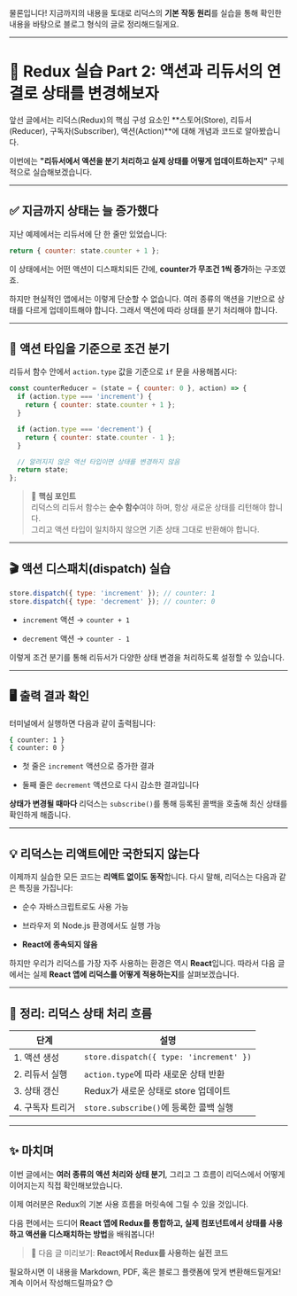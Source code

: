 물론입니다! 지금까지의 내용을 토대로 리덕스의 **기본 작동 원리**를 실습을 통해 확인한 내용을 바탕으로 블로그 형식의 글로 정리해드릴게요.

---

# 🔁 Redux 실습 Part 2: 액션과 리듀서의 연결로 상태를 변경해보자

앞선 글에서는 리덕스(Redux)의 핵심 구성 요소인 **스토어(Store), 리듀서(Reducer), 구독자(Subscriber), 액션(Action)**에 대해 개념과 코드로 알아봤습니다.

이번에는 **"리듀서에서 액션을 분기 처리하고 실제 상태를 어떻게 업데이트하는지"** 구체적으로 실습해보겠습니다.

---

## ✅ 지금까지 상태는 늘 증가했다

지난 예제에서는 리듀서에 단 한 줄만 있었습니다:

```js
return { counter: state.counter + 1 };
```

이 상태에서는 어떤 액션이 디스패치되든 간에, **counter가 무조건 1씩 증가**하는 구조였죠.

하지만 현실적인 앱에서는 이렇게 단순할 수 없습니다. 여러 종류의 액션을 기반으로 상태를 다르게 업데이트해야 합니다. 그래서 액션에 따라 상태를 분기 처리해야 합니다.

---

## 🧠 액션 타입을 기준으로 조건 분기

리듀서 함수 안에서 `action.type` 값을 기준으로 `if` 문을 사용해봅시다:

```js
const counterReducer = (state = { counter: 0 }, action) => {
  if (action.type === 'increment') {
    return { counter: state.counter + 1 };
  }

  if (action.type === 'decrement') {
    return { counter: state.counter - 1 };
  }

  // 알려지지 않은 액션 타입이면 상태를 변경하지 않음
  return state;
};
```

> 🎯 **핵심 포인트**  
> 리덕스의 리듀서 함수는 **순수 함수**여야 하며, 항상 새로운 상태를 리턴해야 합니다.  
> 그리고 액션 타입이 일치하지 않으면 기존 상태 그대로 반환해야 합니다.

---

## 🎬 액션 디스패치(dispatch) 실습

```js
store.dispatch({ type: 'increment' }); // counter: 1
store.dispatch({ type: 'decrement' }); // counter: 0
```

- `increment` 액션 → `counter + 1`
    
- `decrement` 액션 → `counter - 1`
    

이렇게 조건 분기를 통해 리듀서가 다양한 상태 변경을 처리하도록 설정할 수 있습니다.

---

## 🖥️ 출력 결과 확인

터미널에서 실행하면 다음과 같이 출력됩니다:

```bash
{ counter: 1 }
{ counter: 0 }
```

- 첫 줄은 `increment` 액션으로 증가한 결과
    
- 둘째 줄은 `decrement` 액션으로 다시 감소한 결과입니다
    

**상태가 변경될 때마다** 리덕스는 `subscribe()`를 통해 등록된 콜백을 호출해 최신 상태를 확인하게 해줍니다.

---

## 💡 리덕스는 리액트에만 국한되지 않는다

이제까지 실습한 모든 코드는 **리액트 없이도 동작**합니다. 다시 말해, 리덕스는 다음과 같은 특징을 가집니다:

- 순수 자바스크립트로도 사용 가능
    
- 브라우저 외 Node.js 환경에서도 실행 가능
    
- **React에 종속되지 않음**
    

하지만 우리가 리덕스를 가장 자주 사용하는 환경은 역시 **React**입니다. 따라서 다음 글에서는 실제 **React 앱에 리덕스를 어떻게 적용하는지**를 살펴보겠습니다.

---

## 📌 정리: 리덕스 상태 처리 흐름

|단계|설명|
|---|---|
|1. 액션 생성|`store.dispatch({ type: 'increment' })`|
|2. 리듀서 실행|`action.type`에 따라 새로운 상태 반환|
|3. 상태 갱신|Redux가 새로운 상태로 store 업데이트|
|4. 구독자 트리거|`store.subscribe()`에 등록한 콜백 실행|

---

## ✨ 마치며

이번 글에서는 **여러 종류의 액션 처리와 상태 분기**, 그리고 그 흐름이 리덕스에서 어떻게 이어지는지 직접 확인해보았습니다.

이제 여러분은 Redux의 기본 사용 흐름을 머릿속에 그릴 수 있을 것입니다.

다음 편에서는 드디어 **React 앱에 Redux를 통합하고, 실제 컴포넌트에서 상태를 사용하고 액션을 디스패치하는 방법**을 배워봅니다!

> 📌 다음 글 미리보기: **React에서 Redux를 사용하는 실전 코드**

필요하시면 이 내용을 Markdown, PDF, 혹은 블로그 플랫폼에 맞게 변환해드릴게요!  
계속 이어서 작성해드릴까요? 😊